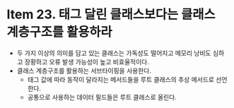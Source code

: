 # Item 23. 태그 달린 클래스보다는 클래스 계층구조를 활용하라

- 두 가지 이상의 의미를 담고 있는 클래스는 가독성도 떨어지고 메모리 낭비도 심하고 장황하고 오류 발생 가능성이 높고 비효율적이다.
- 클래스 계층구조를 활용하는 서브타이핑을 사용한다.
  - 태그 값에 따라 동작이 달라지는 메서드들을 루트 클래스의 추상 메서드로 선언한다.
  - 공통으로 사용하는 데이터 필드들은 루트 클래스로 올린다.